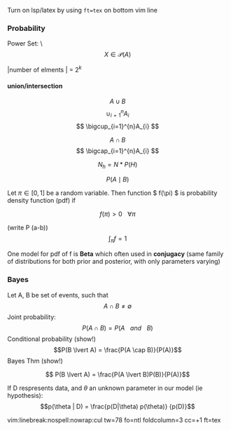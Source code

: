 
Turn on lsp/latex by using `ft=tex` on bottom vim line

### Probability

Power Set: \ 
$$X \in \mathcal{P}(A)$$

|number of elments | = $2^k$

#### union/intersection
$$A \cup B$$ 
$$ \cup_{i=1}^{n}A_{i} $$
$$ \bigcup_{i=1}^{n}A_{i} $$

$$A \cap B$$
$$ \bigcap_{i=1}^{n}A_{i} $$

 
$$ N_h = N * P(H) $$

$$	P(A \mid B)$$



Let $\pi \in [0,1]$ be a random variable.
Then function $ f(\pi) $ is probability density function (pdf) if

$$f(\pi) >0    \hspace{10pt} \forall \pi$$

(write P (a-b))
$$\int_\pi f = 1 $$



One model for pdf   of f is **Beta**
which often used in **conjugacy** (same family of distributions for both prior
and posterior,  with only parameters varying)

###	Bayes	

Let A, B be set of events, such that 
$$	A \cap B \neq \emptyset$$
Joint probability: \
$$P(A \cap B) = P(A \hspace{10pt} and \hspace{10pt} B)$$
Conditional probability (show!) $$P(B \lvert A) = \frac{P(A \cap B)}{P(A)}$$
Bayes Thm (show!) 

$$ P(B \lvert A) = \frac{P(A \lvert B)P(B)}{P(A)}$$


If D respresents data, and $\theta$ an unknown parameter in our model (ie
hypothesis):
$$p(\theta | D) = \frac{p(D|\theta) p(\theta)} {p(D)}$$



vim:linebreak:nospell:nowrap:cul tw=78 fo=ntl foldcolumn=3 cc=+1 ft=tex

